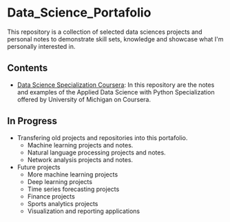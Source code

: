 # Data_Science_Portafolio

This repository is a collection of selected data sciences projects and personal notes to demonstrate skill sets, knowledge and showcase what I'm personally interested in.

## Contents
- [Data Science Specialization Coursera](https://github.com/nicolasenriquez/Data_Science_Portafolio/tree/main/data_science_specialization): In this repository are the notes and examples of the Applied Data Science with Python Specialization offered by University of Michigan on Coursera.

## In Progress
- Transfering old projects and repositories into this portafolio.
  - Machine learning projects and notes.
  - Natural language processing projects and notes.
  - Network analysis projects and notes.
- Future projects
  - More machine learning projects 
  - Deep learning projects
  - Time series forecasting projects
  - Finance projects
  - Sports analytics projects
  - Visualization and reporting applications

